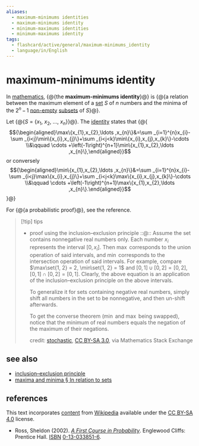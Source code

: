 ```yaml
---
aliases:
  - maximum-minimums identities
  - maximum-minimums identity
  - minimum-maximums identities
  - minimum-maximums identity
tags:
  - flashcard/active/general/maximum-minimums_identity
  - language/in/English
---
```


# maximum-minimums identity

In [mathematics](mathematics.md), {@{the __maximum-minimums identity__}@} is {@{a relation between the maximum element of a [set](set%20(mathematics).md) _S_ of _n_ numbers and the minima of the 2<sup>_n_</sup> − 1 [non-empty](empty%20set.md) [subsets](subset.md) of _S_}@}. <!--SR:!2024-12-25,15,290!2024-12-24,14,296-->

Let {@{_S_ = {_x_<sub>1</sub>, _x_<sub>2</sub>, ..., _x_<sub>_n_</sub>}<!-- flashcard separator -->}@}. The [identity](identity%20(mathematics).md) states that {@{$${\begin{aligned}\max\{x_{1},x_{2},\ldots ,x_{n}\}&=\sum _{i=1}^{n}x_{i}-\sum _{i<j}\min\{x_{i},x_{j}\}+\sum _{i<j<k}\min\{x_{i},x_{j},x_{k}\}-\cdots \\&\qquad \cdots +\left(-1\right)^{n+1}\min\{x_{1},x_{2},\ldots ,x_{n}\},\end{aligned}}$$ or conversely $${\begin{aligned}\min\{x_{1},x_{2},\ldots ,x_{n}\}&=\sum _{i=1}^{n}x_{i}-\sum _{i<j}\max\{x_{i},x_{j}\}+\sum _{i<j<k}\max\{x_{i},x_{j},x_{k}\}-\cdots \\&\qquad \cdots +\left(-1\right)^{n+1}\max\{x_{1},x_{2},\ldots ,x_{n}\}.\end{aligned}}$$}@} <!--SR:!2024-12-20,12,276!2024-12-22,12,276-->

For {@{a probabilistic proof}@}, see the reference. <!--SR:!2024-12-25,15,290-->

> [!tip] tips
>
> - proof using the inclusion–exclusion principle ::@:: Assume the set contains nonnegative real numbers only. Each number $x_i$ represents the interval $[0, x_i]$. Then $\max$ corresponds to the union operation of said intervals, and $\min$ corresponds to the intersection operation of said intervals. For example, compare $\max\set{1, 2} = 2, \min\set{1, 2} = 1$ and $[0, 1] \cup [0, 2] = [0, 2], [0, 1] \cap [0, 2] = [0, 1]$. Clearly, the above equation is an application of the inclusion–exclusion principle on the above intervals. <p> To generalize it for sets containing negative real numbers, simply shift all numbers in the set to be nonnegative, and then un-shift afterwards. <p> To get the converse theorem ($\min$ and $\max$ being swapped), notice that the minimum of real numbers equals the negation of the maximum of their negations. <p> credit: [stochastic](https://math.stackexchange.com/a/2579069), [CC BY-SA 3.0](https://creativecommons.org/licenses/by-sa/3.0/), via Mathematics Stack Exchange <!--SR:!2024-12-24,14,296!2024-12-25,15,290-->

## see also

- [inclusion–exclusion principle](inclusion–exclusion%20principle.md)
- [maxima and minima § In relation to sets](maximum%20and%20minimum.md#in%20relation%20to%20sets)

## references

This text incorporates [content](https://en.wikipedia.org/wiki/maximum-minimums_identity) from [Wikipedia](Wikipedia.md) available under the [CC BY-SA 4.0](https://creativecommons.org/licenses/by-sa/4.0/) license.

- Ross, Sheldon \(2002\). [_A First Course in Probability_](https://archive.org/details/firstcourseinpro00ross). Englewood Cliffs: Prentice Hall. [ISBN](ISBN.md) [0-13-033851-6](https://en.wikipedia.org/wiki/Special:BookSources/0-13-033851-6).
